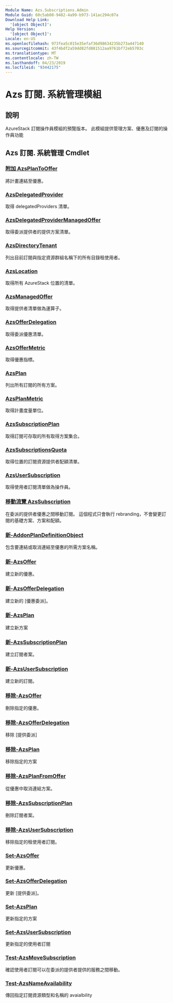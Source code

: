 ```yaml
---
Module Name: Azs.Subscriptions.Admin
Module Guid: 60c5ab08-9482-4a99-b973-141ac294c07a
Download Help Link:
  '[object Object]': 
Help Version:
  '[object Object]': 
Locale: en-US
ms.openlocfilehash: 973fea5c015e35efaf36d98634235b273a447140
ms.sourcegitcommit: 43f4bdf2a59dd82fd881512aa9761bf72eb5703c
ms.translationtype: MT
ms.contentlocale: zh-TW
ms.lasthandoff: 04/23/2019
ms.locfileid: "93442175"
---
```

# Azs 訂閱. 系統管理模組
## 說明
AzureStack 訂閱操作員模組的預覽版本。  此模組提供管理方案、優惠及訂閱的操作員功能

## Azs 訂閱. 系統管理 Cmdlet
### [附加 AzsPlanToOffer](Add-AzsPlanToOffer.md)
將計畫連結至優惠。

### [AzsDelegatedProvider](Get-AzsDelegatedProvider.md)
取得 delegatedProviders 清單。

### [AzsDelegatedProviderManagedOffer](Get-AzsDelegatedProviderManagedOffer.md)
取得委派提供者的提供方案清單。

### [AzsDirectoryTenant](Get-AzsDirectoryTenant.md)
列出目前訂閱與指定資源群組名稱下的所有目錄租使用者。

### [AzsLocation](Get-AzsLocation.md)
取得所有 AzureStack 位置的清單。

### [AzsManagedOffer](Get-AzsManagedOffer.md)
取得提供者清單做為運算子。

### [AzsOfferDelegation](Get-AzsOfferDelegation.md)
取得委派優惠清單。

### [AzsOfferMetric](Get-AzsOfferMetric.md)
取得優惠指標。

### [AzsPlan](Get-AzsPlan.md)
列出所有訂閱的所有方案。

### [AzsPlanMetric](Get-AzsPlanMetric.md)
取得計畫度量單位。

### [AzsSubscriptionPlan](Get-AzsSubscriptionPlan.md)
取得訂閱可存取的所有取得方案集合。

### [AzsSubscriptionsQuota](Get-AzsSubscriptionsQuota.md)
取得位置的訂閱資源提供者配額清單。

### [AzsUserSubscription](Get-AzsUserSubscription.md)
取得使用者訂閱清單做為操作員。

### [移動流覽 AzsSubscription](Move-AzsSubscription.md)
在委派的提供者優惠之間移動訂閱。
這個程式只會執行 rebranding，不會變更訂閱的基礎方案、方案和配額。

### [新-AddonPlanDefinitionObject](New-AddonPlanDefinitionObject.md)
包含要連結或取消連結至優惠的所需方案名稱。

### [新-AzsOffer](New-AzsOffer.md)
建立新的優惠。

### [新-AzsOfferDelegation](New-AzsOfferDelegation.md)
建立新的 [優惠委派]。

### [新-AzsPlan](New-AzsPlan.md)
建立新方案

### [新-AzsSubscriptionPlan](New-AzsSubscriptionPlan.md)
建立訂閱者案。

### [新-AzsUserSubscription](New-AzsUserSubscription.md)
建立新的訂閱。

### [移除-AzsOffer](Remove-AzsOffer.md)
刪除指定的優惠。

### [移除-AzsOfferDelegation](Remove-AzsOfferDelegation.md)
移除 [提供委派]

### [移除-AzsPlan](Remove-AzsPlan.md)
移除指定的方案

### [移除-AzsPlanFromOffer](Remove-AzsPlanFromOffer.md)
從優惠中取消連結方案。

### [移除-AzsSubscriptionPlan](Remove-AzsSubscriptionPlan.md)
刪除訂閱者案。

### [移除-AzsUserSubscription](Remove-AzsUserSubscription.md)
移除指定的租使用者訂閱。

### [Set-AzsOffer](Set-AzsOffer.md)
更新優惠。

### [Set-AzsOfferDelegation](Set-AzsOfferDelegation.md)
更新 [提供委派]。

### [Set-AzsPlan](Set-AzsPlan.md)
更新指定的方案

### [Set-AzsUserSubscription](Set-AzsUserSubscription.md)
更新指定的使用者訂閱

### [Test-AzsMoveSubscription](Test-AzsMoveSubscription.md)
確認使用者訂閱可以在委派的提供者提供的服務之間移動。

### [Test-AzsNameAvailability](Test-AzsNameAvailability.md)
傳回指定訂閱資源類型和名稱的 avaialbility


